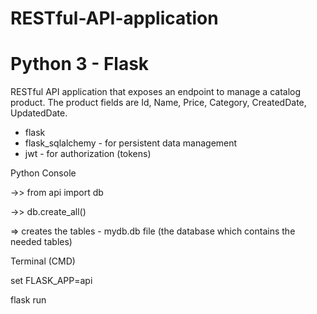 # RESTful-API-application 
# Python 3 - Flask
RESTful API application that exposes an endpoint to manage a catalog product.
The product fields are Id, Name, Price, Category, CreatedDate, UpdatedDate.

  + flask
  + flask_sqlalchemy - for persistent data management
  + jwt - for authorization (tokens)

  Python Console
  
  ->> from api import db
  
  ->> db.create_all()
  
  => creates the tables - mydb.db file (the database which contains the needed tables)


  Terminal (CMD)
  
  set FLASK_APP=api
  
  flask run



